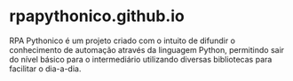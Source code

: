 # rpapythonico.github.io
RPA Pythonico é um projeto criado com o intuito de difundir o conhecimento de automação através da linguagem Python, permitindo sair do nível básico para o intermediário utilizando diversas bibliotecas para facilitar o dia-a-dia.
